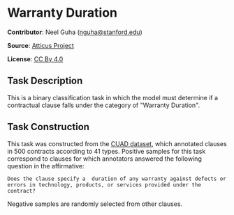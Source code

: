 # Warranty Duration

**Contributor**: Neel Guha (nguha@stanford.edu)

**Source**: [Atticus Project](https://www.atticusprojectai.org/cuad>)

**License**: [CC By 4.0](https://creativecommons.org/licenses/by/4.0/)

## Task Description

This is a binary classification task in which the model must determine if a contractual clause falls under the category of "Warranty Duration".

## Task Construction

This task was constructed from the [CUAD dataset](https://www.atticusprojectai.org/cuad), which annotated clauses in 500 contracts according to 41 types. Positive samples for this task correspond to clauses for which annotators answered the following question in the affirmative:

```text
Does the clause specify a  duration of any warranty against defects or errors in technology, products, or services provided under the contract?
```

Negative samples are randomly selected from other clauses.
